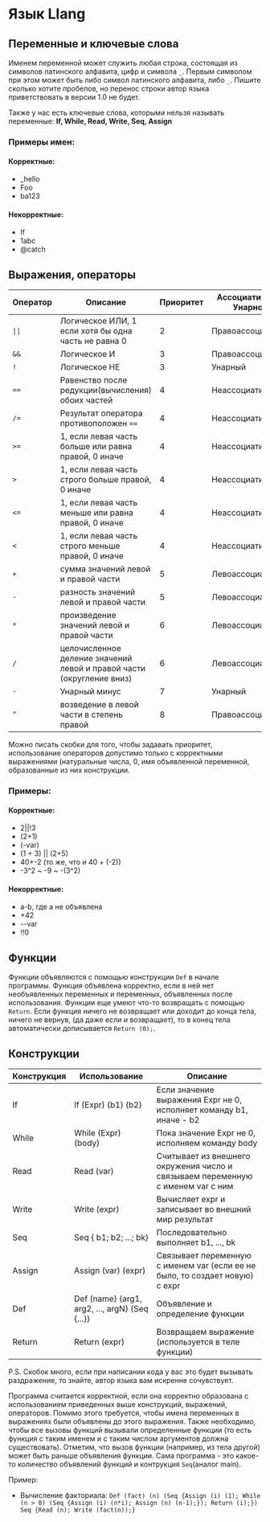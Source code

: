 # Язык Llang

## Переменные и ключевые слова

Именем переменной может служить любая строка, состоящая из символов латинского алфавита, цифр и символа `_`. Первым символом при этом может быть либо символ латинского алфавита, либо `_`. Пишите сколько хотите пробелов, но перенос строки автор 
языка приветствовать в версии 1.0 не будет. 

Также у нас есть ключевые слова, которыми нельзя называть переменные: **If, While, Read, Write, Seq, Assign**

### Примеры имен:
#### Корректные: 
- _hello
- Foo
- ba123
#### Некорректные:
- If
- 1abc
- @catch

## Выражения, операторы
| Оператор | Описание | Приоритет| Ассоциативность/Унарность |
| ------ | ----------- |----------- |----------- |
| `\|\|`  | Логическое ИЛИ, 1 если хотя бы одна часть не равна 0 | 2| Правоассоциативный |
| `&&` | Логическое И | 3 | Правоассоциативный |
| `!`  | Логическое НЕ| 3 | Унарный |
| `==`    | Равенство после редукции(вычисления) обоих частей | 4| Неассоциативный |
| `/=`| Результат оператора противоположен `==`| 4| Неассоциативный |
| `>=`| 1, если левая часть больше или равна правой, 0 иначе | 4| Неассоциативный |
| `>`| 1, если левая часть строго больше правой, 0 иначе | 4| Неассоциативный |
| `<=`| 1, если левая часть меньше или равна правой, 0 иначе | 4| Неассоциативный |
| `<`| 1, если левая часть строго меньше правой, 0 иначе | 4| Неассоциативный |
| `+`| сумма значений левой и правой части | 5| Левоассоциативный |
| `-`| разность значений левой и правой части | 5| Левоассоциативный |
| `*`| произведение значений левой и правой части | 6| Левоассоциативный |
| `/`| целочисленное деление значений левой и правой части (округление вниз) | 6| Левоассоциативный |
| `-`| Унарный минус | 7| Унарный |
| `^`| возведение в левой части в степень правой | 8| Правоассоциативный |

Можно писать скобки для того, чтобы задавать приоритет, использование операторов допустимо только с корректными выражениями (натуральные числа, 0, имя объявленной переменной,
образованные из них конструкции.

### Примеры:
#### Корректные:
- 2||!3
- (2+1)
- (-var)
- (1 + 3) || (2+5)
- 40+-2 (то же, что и 40 + (-2))
- -3^2 ~ -9 ~ -(3^2)
#### Некорректные:
- a-b, где a не объявлена
- +42
- --var
- !!0

## Функции
Функции объявляются с помощью конструкции `Def` в начале программы. Функция объявлена корректно, если в ней нет необъявленных
переменных и переменных, объявленных после использования. Функции еще умеют что-то возвращать с помощью `Return`. Если 
функция ничего не возвращает или доходит до конца тела, ничего не вернув, (да даже если и возвращает), то в конец тела автоматически дописывается 
`Return (0);`.

## Конструкции
| Конструкция | Использование | Описание |
| ------ | -------------- |----------- |
| If  | If (Expr) (b1) (b2) | Если значение выражения Expr не 0, исполняет команду b1, иначе - b2|
| While | While (Expr) (body) | Пока значение Expr не 0, исполняем команду body |
| Read    | Read (var) | Считывает из внешнего окружения число и связываем переменную с именем var с ним|
| Write| Write (expr)| Вычисляет expr и записывает во внешний мир результат|
| Seq| Seq { b1; b2; ...; bk} | Последовательно выполняет b1, ..., bk|
| Assign| Assign (var) (expr) | Связывает переменную с именем var (если ее не было, то создает новую) с expr |
| Def | Def (name) (arg1, arg2, ..., argN) (Seq {...}) | Объявление и определение функции |
| Return | Return (expr) | Возвращаем выражение (используется в теле функции) |

P.S. Скобок много, если при написании кода у вас это будет вызывать раздражение, то знайте, автор языка вам искренне сочувствует.

Программа считается корректной, если она корректно образована с использованием приведенных выше конструкций, выражений, операторов.
Помимо этого требуется, чтобы имена переменных в выражениях были объявлены до этого выражения. Также необходимо, чтобы все вызовы функций
вызывали определенные функции (то есть функция с таким именем и с таким числом аргументов должна существовать). Отметим, что
вызов функции (например, из тела другой) может быть раньше объявления функции.
Сама программа - это какое-то количество объявлений функций и контрукция `Seq`(аналог main).

Пример: 

- Вычисление факториала:
 `Def (fact) (n) (Seq {Assign (i) (1); While (n > 0) (Seq {Assign (i) (n*i); Assign (n) (n-1);}); Return (i);}) Seq {Read (n); Write (fact(n));}`
